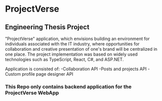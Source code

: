 # ProjectVerse
## Engineering Thesis Project
"ProjectVerse" application, which envisions building an environment for individuals associated with the IT industry, where opportunities 
for collaboration and creative presentation of one's brand will be centralized in one place. The 
project implementation was based on widely used technologies such as TypeScript, React, C#, 
and ASP.NET. 

Application is consisted of:
-Collaboration API
-Posts and projects API
-Custom profile page designer API

### This Repo only contains backend application for the ProjectVerse WebApp 
